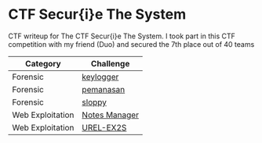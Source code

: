 # CTF Secur{i}e The System
CTF writeup for The CTF Secur{i}e The System. I took part in this CTF competition with my friend (Duo) and secured the 7th place out of 40 teams

| Category | Challenge |
| --- | --- |
| Forensic | [keylogger](/2023/CTF%20Secur{i}e%20The%20System/keylogger/)
| Forensic | [pemanasan](/2023/CTF%20Secur{i}e%20The%20System/pemanasan/)
| Forensic | [sloppy](/2023/CTF%20Secur{i}e%20The%20System/sloppy/)
| Web Exploitation | [Notes Manager](/2023/CTF%20Secur{i}e%20The%20System/Notes%20Manager/)
| Web Exploitation | [UREL-EX2S](/2023/CTF%20Secur{i}e%20The%20System/UREL-EX2S/)